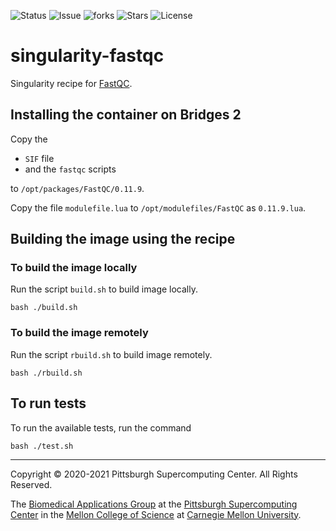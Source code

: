 ![Status](https://github.com/pscedu/singularity-FastQC/actions/workflows/main.yml/badge.svg)
![Issue](https://img.shields.io/github/issues/pscedu/singularity-fastqc)
![forks](https://img.shields.io/github/forks/pscedu/singularity-fastqc)
![Stars](https://img.shields.io/github/stars/pscedu/singularity-fastqc)
![License](https://img.shields.io/github/license/pscedu/singularity-fastqc)

# singularity-fastqc
Singularity recipe for [FastQC](https://www.bioinformatics.babraham.ac.uk/projects/fastqc/).

## Installing the container on Bridges 2
Copy the

* `SIF` file
* and the `fastqc` scripts

to `/opt/packages/FastQC/0.11.9`.

Copy the file `modulefile.lua` to `/opt/modulefiles/FastQC` as `0.11.9.lua`.

## Building the image using the recipe
### To build the image locally
Run the script `build.sh` to build image locally.

```
bash ./build.sh
```

### To build the image remotely
Run the script `rbuild.sh` to build image remotely.

```
bash ./rbuild.sh
```

## To run tests
To run the available tests, run the command

```
bash ./test.sh
```

---
Copyright © 2020-2021 Pittsburgh Supercomputing Center. All Rights Reserved.

The [Biomedical Applications Group](https://www.psc.edu/biomedical-applications/) at the [Pittsburgh Supercomputing
Center](http://www.psc.edu) in the [Mellon College of Science](https://www.cmu.edu/mcs/) at [Carnegie Mellon University](http://www.cmu.edu).
